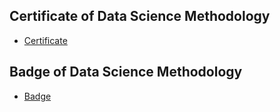 ## Certificate of Data Science Methodology
* [Certificate](https://www.coursera.org/account/accomplishments/verify/D3CJDPH87N5Q)
## Badge of Data Science Methodology
* [Badge](https://www.credly.com/badges/863137c3-b78b-4f9b-88e3-536b0cefabc9)
